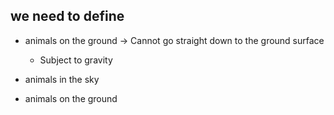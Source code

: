 
## we need to define
- animals on the ground
-> Cannot go straight down 
to the ground surface 
    - Subject to gravity
    
- animals in the sky
- animals on the ground

